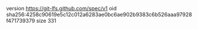 version https://git-lfs.github.com/spec/v1
oid sha256:4258c90619e5c12c012a6283ae0bc6ae902b9383c6b526aaa97928f471739379
size 331
